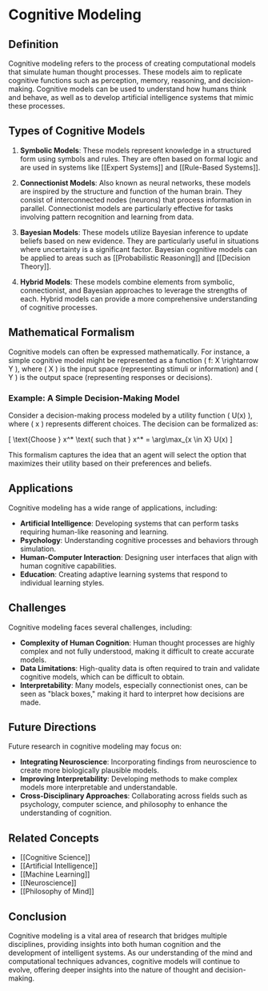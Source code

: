 
# Cognitive Modeling

## Definition
Cognitive modeling refers to the process of creating computational models that simulate human thought processes. These models aim to replicate cognitive functions such as perception, memory, reasoning, and decision-making. Cognitive models can be used to understand how humans think and behave, as well as to develop artificial intelligence systems that mimic these processes.

## Types of Cognitive Models
1. **Symbolic Models**: These models represent knowledge in a structured form using symbols and rules. They are often based on formal logic and are used in systems like [[Expert Systems]] and [[Rule-Based Systems]].

2. **Connectionist Models**: Also known as neural networks, these models are inspired by the structure and function of the human brain. They consist of interconnected nodes (neurons) that process information in parallel. Connectionist models are particularly effective for tasks involving pattern recognition and learning from data.

3. **Bayesian Models**: These models utilize Bayesian inference to update beliefs based on new evidence. They are particularly useful in situations where uncertainty is a significant factor. Bayesian cognitive models can be applied to areas such as [[Probabilistic Reasoning]] and [[Decision Theory]].

4. **Hybrid Models**: These models combine elements from symbolic, connectionist, and Bayesian approaches to leverage the strengths of each. Hybrid models can provide a more comprehensive understanding of cognitive processes.

## Mathematical Formalism
Cognitive models can often be expressed mathematically. For instance, a simple cognitive model might be represented as a function \( f: X \rightarrow Y \), where \( X \) is the input space (representing stimuli or information) and \( Y \) is the output space (representing responses or decisions). 

### Example: A Simple Decision-Making Model
Consider a decision-making process modeled by a utility function \( U(x) \), where \( x \) represents different choices. The decision can be formalized as:

\[
\text{Choose } x^* \text{ such that } x^* = \arg\max_{x \in X} U(x)
\]

This formalism captures the idea that an agent will select the option that maximizes their utility based on their preferences and beliefs.

## Applications
Cognitive modeling has a wide range of applications, including:
- **Artificial Intelligence**: Developing systems that can perform tasks requiring human-like reasoning and learning.
- **Psychology**: Understanding cognitive processes and behaviors through simulation.
- **Human-Computer Interaction**: Designing user interfaces that align with human cognitive capabilities.
- **Education**: Creating adaptive learning systems that respond to individual learning styles.

## Challenges
Cognitive modeling faces several challenges, including:
- **Complexity of Human Cognition**: Human thought processes are highly complex and not fully understood, making it difficult to create accurate models.
- **Data Limitations**: High-quality data is often required to train and validate cognitive models, which can be difficult to obtain.
- **Interpretability**: Many models, especially connectionist ones, can be seen as "black boxes," making it hard to interpret how decisions are made.

## Future Directions
Future research in cognitive modeling may focus on:
- **Integrating Neuroscience**: Incorporating findings from neuroscience to create more biologically plausible models.
- **Improving Interpretability**: Developing methods to make complex models more interpretable and understandable.
- **Cross-Disciplinary Approaches**: Collaborating across fields such as psychology, computer science, and philosophy to enhance the understanding of cognition.

## Related Concepts
- [[Cognitive Science]]
- [[Artificial Intelligence]]
- [[Machine Learning]]
- [[Neuroscience]]
- [[Philosophy of Mind]]

## Conclusion
Cognitive modeling is a vital area of research that bridges multiple disciplines, providing insights into both human cognition and the development of intelligent systems. As our understanding of the mind and computational techniques advances, cognitive models will continue to evolve, offering deeper insights into the nature of thought and decision-making.
